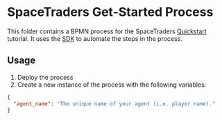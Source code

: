 # SpaceTraders Get-Started Process

This folder contains a BPMN process for the SpaceTraders [Quickstart](https://docs.spacetraders.io/quickstart/new-game)
tutorial. It uses the [SDK](../../sdk) to automate the steps in the process.

## Usage

1. Deploy the process
2. Create a new instance of the process with the following variables:

```json
{
  "agent_name": "The unique name of your agent (i.e. player name)."
}
```
